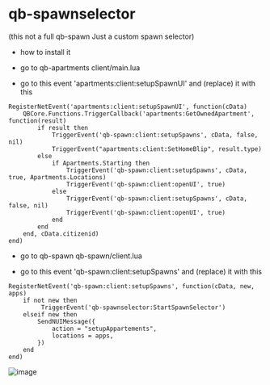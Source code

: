# qb-spawnselector

(this not a full qb-spawn Just a custom spawn selector)

- how to install it 

- go to qb-apartments client/main.lua

* go to this event 'apartments:client:setupSpawnUI' and (replace) it with this

```
RegisterNetEvent('apartments:client:setupSpawnUI', function(cData)
    QBCore.Functions.TriggerCallback('apartments:GetOwnedApartment', function(result)
        if result then
            TriggerEvent('qb-spawn:client:setupSpawns', cData, false, nil)
            TriggerEvent("apartments:client:SetHomeBlip", result.type)
        else
            if Apartments.Starting then
                TriggerEvent('qb-spawn:client:setupSpawns', cData, true, Apartments.Locations)
                TriggerEvent('qb-spawn:client:openUI', true)
            else
                TriggerEvent('qb-spawn:client:setupSpawns', cData, false, nil)
                TriggerEvent('qb-spawn:client:openUI', true)
            end
        end
    end, cData.citizenid)
end)
```

- go to qb-spawn qb-spawn/client.lua

* go to this event 'qb-spawn:client:setupSpawns' and (replace) it with this
```
RegisterNetEvent('qb-spawn:client:setupSpawns', function(cData, new, apps)
    if not new then
         TriggerEvent('qb-spawnselector:StartSpawnSelector')
    elseif new then
        SendNUIMessage({
            action = "setupAppartements",
            locations = apps,
        })
    end
end)

```
![image](https://github.com/krrm1/qb-spawnselector/assets/89742984/cd673113-3856-4f36-8fd2-23c2a5af3d15)
